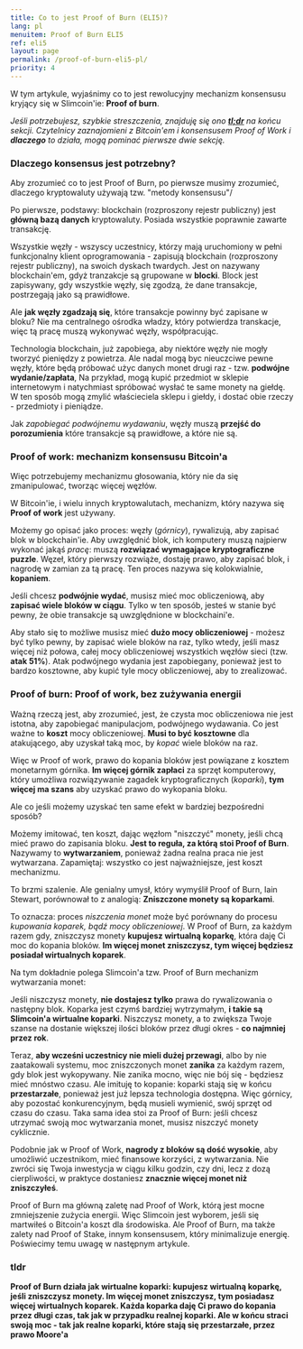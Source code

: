 ```yaml
---
title: Co to jest Proof of Burn (ELI5)?
lang: pl
menuitem: Proof of Burn ELI5
ref: eli5
layout: page
permalink: /proof-of-burn-eli5-pl/
priority: 4
---
```


W tym artykule, wyjaśnimy co to jest rewolucyjny mechanizm konsensusu kryjący się w Slimcoin'ie: **Proof of burn**.

*Jeśli potrzebujesz, szybkie streszczenia, znajduję się ono **[tl;dr](#tldr)** na końcu sekcji. Czytelnicy zaznajomieni z Bitcoin'em i konsensusem Proof of Work i **dlaczego** to działa, mogą pominać pierwsze dwie sekcję.*

### Dlaczego konsensus jest potrzebny?

Aby zrozumieć co to jest Proof of Burn, po pierwsze musimy zrozumieć, dlaczego kryptowaluty używają tzw. "metody konsensusu"/

Po pierwsze, podstawy: blockchain (rozproszony rejestr publiczny) jest **główną bazą danych** kryptowaluty. Posiada wszystkie poprawnie zawarte transakcję.

Wszystkie węzły - wszyscy uczestnicy, którzy mają uruchomiony w pełni funkcjonalny klient oprogramowania - zapisują blockchain (rozproszony rejestr publiczny), na swoich dyskach twardych. Jest on nazywany blockchain'em, gdyż tranzakcje są grupowane w **blocki**. Block jest zapisywany, gdy wszystkie węzły, się zgodzą, że dane transakcje, postrzegają jako są prawidłowe.

Ale **jak węzły zgadzają się**, które transakcje powinny być zapisane w bloku? Nie ma centralnego ośrodka władzy, który potwierdza transkacje, więc tą pracę muszą wykonywać węzły, współpracując.

Technologia blockchain, już zapobiega, aby niektóre węzły nie mogły tworzyć pieniędzy z powietrza. Ale nadal mogą byc nieuczciwe pewne węzły, które będą próbować użyc danych monet drugi raz - tzw. **podwójne wydanie/zapłata**, Na przykład, mogą kupić przedmiot w sklepie internetowym i natychmiast spróbować wysłać te same monety na giełdę. W ten sposób mogą zmylić właścieciela sklepu i giełdy, i dostać obie rzeczy - przedmioty i pieniądze.

Jak *zapobiegać podwójnemu wydawaniu*, węzły muszą **przejść do porozumienia** które transakcje są prawidłowe, a które nie są.

### Proof of work: mechanizm konsensusu Bitcoin'a

Więc potrzebujemy mechanizmu głosowania, który nie da się zmanipulować, tworząc więcej węzłów.

W Bitcoin'ie, i wielu innych kryptowalutach, mechanizm, który nazywa się **Proof of work** jest używany.

Możemy go opisać jako proces: węzły (*górnicy*), rywalizują, aby zapisać blok w blockchain'ie. Aby uwzględnić blok, ich komputery muszą najpierw wykonać jakąś *pracę*: muszą **rozwiązać wymagające kryptograficzne puzzle**. Węzeł, który pierwszy rozwiąże, dostaję prawo, aby zapisać blok, i nagrodę w zamian za tą pracę. Ten proces nazywa się kolokwialnie, **kopaniem**.

Jeśli chcesz **podwójnie wydać**, musisz mieć moc obliczeniową, aby **zapisać wiele bloków w ciągu**. Tylko w ten sposób, jesteś w stanie być pewny, że obie transakcje są uwzględnione w blockchaini'e.

Aby stało się to możliwe musisz mieć **dużo mocy obliczeniowej** - możesz być tylko pewny, by zapisać wiele bloków na raz, tylko wtedy, jeśli masz więcej niż połowa, całej mocy obliczeniowej wszystkich węzłów sieci (tzw. **atak 51%**). Atak podwójnego wydania jest zapobiegany, ponieważ jest to bardzo kosztowne, aby kupić tyle mocy obliczeniowej, aby to zrealizować.

### Proof of burn: Proof of work, bez zużywania energii

Ważną rzeczą jest, aby zrozumieć, jest, że czysta moc obliczeniowa nie jest istotna, aby zapobiegać manipulacjom, podwójnego wydawania. Co jest ważne to **koszt** mocy obliczeniowej. **Musi to być kosztowne** dla atakującego, aby uzyskał taką moc, by *kopać* wiele bloków na raz.

Więc w Proof of work, prawo do kopania bloków jest powiązane z kosztem monetarnym górnika. **Im więcej górnik zapłaci** za sprzęt komputerowy, który umożliwa rozwiązywanie zagadek kryptograficznych (*koparki*), **tym więcej ma szans** aby uzyskać prawo do wykopania bloku.

Ale co jeśli możemy uzyskać ten same efekt w bardziej bezpośredni sposób?

Możemy imitować, ten koszt, dając węzłom "niszczyć" monety, jeśli chcą mieć prawo do zapisania bloku. **Jest to  reguła, za którą stoi Proof of Burn**. Nazywamy to **wytwarzaniem**, ponieważ żadna realna praca nie jest wytwarzana. Zapamiętaj: wszystko co jest najważniejsze, jest koszt mechanizmu.

To brzmi szalenie. Ale genialny umysł, który wymyślił Proof of Burn, Iain Stewart, porównował to z analogią: **Zniszczone monety są koparkami**.

To oznacza: proces *niszczenia monet* może być porównany do procesu *kupowania koparek, bądź mocy obliczeniowej*. W Proof of Burn, za każdym razem gdy, zniszczysz monety **kupujesz wirtualną koparkę**, która daję Ci moc do kopania bloków. **Im więcej monet zniszczysz, tym więcej będziesz posiadał wirtualnych koparek**.

Na tym dokładnie polega Slimcoin'a tzw. Proof of Burn mechanizm wytwarzania monet:

Jeśli niszczysz monety, **nie dostajesz tylko** prawa do rywalizowania o następny blok. Koparka jest czymś bardziej wytrzymałym, **i takie są Slimcoin'a wirtualne koparki**. Niszczysz monety, a to zwiększa Twoje szanse na dostanie większej ilości bloków przez długi okres - **co najmniej przez rok**.

Teraz, **aby wcześni uczestnicy nie mieli dużej przewagi**, albo by nie zaatakowali systemu, moc zniszczonych monet **zanika** za każdym razem, gdy blok jest wykopywany. Nie zanika mocno, więc nie bój się - będziesz mieć mnóstwo czasu. Ale imituję to kopanie: koparki stają się w końcu **przestarzałe**, ponieważ jest już lepsza technologia dostępna. Więc górnicy, aby pozostać konkurencyjnym, będą musieli wymienić, swój sprzęt od czasu do czasu. Taka sama idea stoi za Proof of Burn: jeśli chcesz utrzymać swoją moc wytwarzania monet, musisz niszczyć monety cyklicznie.

Podobnie jak w Proof of Work, **nagrody z bloków są dość wysokie**, aby umożliwić uczestnikom, mieć finansowe korzyści, z wytwarzania. Nie zwróci się Twoja inwestycja w ciągu kilku godzin, czy dni, lecz z dozą cierpliwości, w praktyce dostaniesz **znacznie więcej monet niż zniszczyłeś**.

Proof of Burn ma główną zaletę nad Proof of Work, którą jest mocne zmniejszenie zużycia energii. Więc Slimcoin jest wyborem, jeśli się martwiłeś o Bitcoin'a koszt dla środowiska. Ale Proof of Burn, ma także zalety nad Proof of Stake, innym konsensusem, który minimalizuje energię. Poświecimy temu uwagę w następnym artykule.

### tldr

**Proof of Burn działa jak wirtualne koparki: kupujesz wirtualną koparkę, jeśli zniszczysz monety. Im więcej monet zniszczysz, tym posiadasz więcej wirtualnych koparek. Każda koparka daję Ci prawo do kopania przez długi czas, tak jak w przypadku realnej koparki. Ale w końcu straci swoją moc - tak jak realne koparki, które stają się przestarzałe, przez prawo Moore'a**
